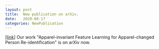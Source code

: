 ```yaml
---
layout: post
title:  New publication on arXiv.
date:   2020-08-17
categories: NewPublication
---
```

[[link]](https://arxiv.org/abs/2008.06181) Our work "Apparel-invariant Feature Learning for Apparel-changed Person Re-identification" is on arXiv now.
